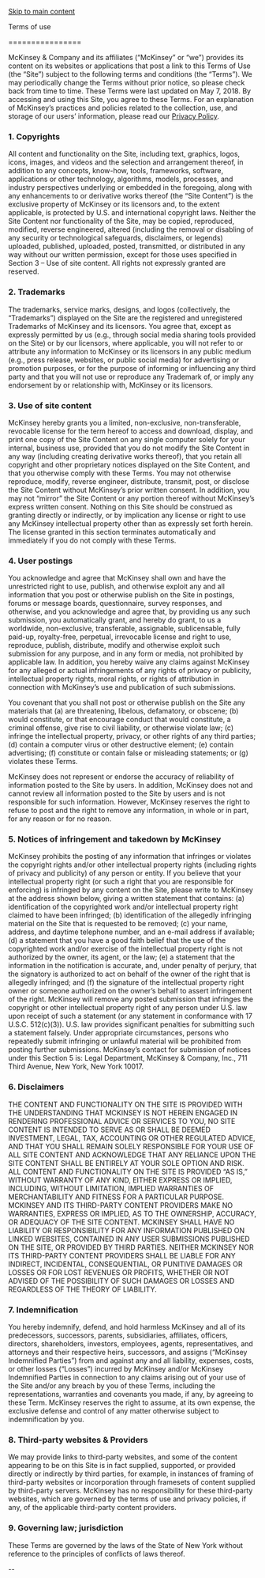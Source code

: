[Skip to main content](#skipToMain)

Terms of use


================

McKinsey & Company and its affiliates (“McKinsey” or “we”) provides its content on its websites or applications that post a link to this Terms of Use (the “Site”) subject to the following terms and conditions (the “Terms”). We may periodically change the Terms without prior notice, so please check back from time to time. These Terms were last updated on May 7, 2018. By accessing and using this Site, you agree to these Terms. For an explanation of McKinsey’s practices and policies related to the collection, use, and storage of our users’ information, please read our [Privacy Policy](https://www.mckinsey.com/privacy-policy).

### 1\. Copyrights

All content and functionality on the Site, including text, graphics, logos, icons, images, and videos and the selection and arrangement thereof, in addition to any concepts, know-how, tools, frameworks, software, applications or other technology, algorithms, models, processes, and industry perspectives underlying or embedded in the foregoing, along with any enhancements to or derivative works thereof (the “Site Content”) is the exclusive property of McKinsey or its licensors and, to the extent applicable, is protected by U.S. and international copyright laws. Neither the Site Content nor functionality of the Site, may be copied, reproduced, modified, reverse engineered, altered (including the removal or disabling of any security or technological safeguards, disclaimers, or legends) uploaded, published, uploaded, posted, transmitted, or distributed in any way without our written permission, except for those uses specified in Section 3 – Use of site content. All rights not expressly granted are reserved.

### 2\. Trademarks

The trademarks, service marks, designs, and logos (collectively, the “Trademarks”) displayed on the Site are the registered and unregistered Trademarks of McKinsey and its licensors. You agree that, except as expressly permitted by us (e.g., through social media sharing tools provided on the Site) or by our licensors, where applicable, you will not refer to or attribute any information to McKinsey or its licensors in any public medium (e.g., press release, websites, or public social media) for advertising or promotion purposes, or for the purpose of informing or influencing any third party and that you will not use or reproduce any Trademark of, or imply any endorsement by or relationship with, McKinsey or its licensors.

### 3\. Use of site content

McKinsey hereby grants you a limited, non-exclusive, non-transferable, revocable license for the term hereof to access and download, display, and print one copy of the Site Content on any single computer solely for your internal, business use, provided that you do not modify the Site Content in any way (including creating derivative works thereof), that you retain all copyright and other proprietary notices displayed on the Site Content, and that you otherwise comply with these Terms. You may not otherwise reproduce, modify, reverse engineer, distribute, transmit, post, or disclose the Site Content without McKinsey’s prior written consent. In addition, you may not “mirror” the Site Content or any portion thereof without McKinsey’s express written consent. Nothing on this Site should be construed as granting directly or indirectly, or by implication any license or right to use any McKinsey intellectual property other than as expressly set forth herein. The license granted in this section terminates automatically and immediately if you do not comply with these Terms.

### 4\. User postings

You acknowledge and agree that McKinsey shall own and have the unrestricted right to use, publish, and otherwise exploit any and all information that you post or otherwise publish on the Site in postings, forums or message boards, questionnaire, survey responses, and otherwise, and you acknowledge and agree that, by providing us any such submission, you automatically grant, and hereby do grant, to us a worldwide, non-exclusive, transferable, assignable, sublicensable, fully paid-up, royalty-free, perpetual, irrevocable license and right to use, reproduce, publish, distribute, modify and otherwise exploit such submission for any purpose, and in any form or media, not prohibited by applicable law. In addition, you hereby waive any claims against McKinsey for any alleged or actual infringements of any rights of privacy or publicity, intellectual property rights, moral rights, or rights of attribution in connection with McKinsey’s use and publication of such submissions.

You covenant that you shall not post or otherwise publish on the Site any materials that (a) are threatening, libelous, defamatory, or obscene; (b) would constitute, or that encourage conduct that would constitute, a criminal offense, give rise to civil liability, or otherwise violate law; (c) infringe the intellectual property, privacy, or other rights of any third parties; (d) contain a computer virus or other destructive element; (e) contain advertising; (f) constitute or contain false or misleading statements; or (g) violates these Terms.

McKinsey does not represent or endorse the accuracy of reliability of information posted to the Site by users. In addition, McKinsey does not and cannot review all information posted to the Site by users and is not responsible for such information. However, McKinsey reserves the right to refuse to post and the right to remove any information, in whole or in part, for any reason or for no reason.

### 5\. Notices of infringement and takedown by McKinsey

McKinsey prohibits the posting of any information that infringes or violates the copyright rights and/or other intellectual property rights (including rights of privacy and publicity) of any person or entity. If you believe that your intellectual property right (or such a right that you are responsible for enforcing) is infringed by any content on the Site, please write to McKinsey at the address shown below, giving a written statement that contains: (a) identification of the copyrighted work and/or intellectual property right claimed to have been infringed; (b) identification of the allegedly infringing material on the Site that is requested to be removed; (c) your name, address, and daytime telephone number, and an e-mail address if available; (d) a statement that you have a good faith belief that the use of the copyrighted work and/or exercise of the intellectual property right is not authorized by the owner, its agent, or the law; (e) a statement that the information in the notification is accurate, and, under penalty of perjury, that the signatory is authorized to act on behalf of the owner of the right that is allegedly infringed; and (f) the signature of the intellectual property right owner or someone authorized on the owner’s behalf to assert infringement of the right. McKinsey will remove any posted submission that infringes the copyright or other intellectual property right of any person under U.S. law upon receipt of such a statement (or any statement in conformance with 17 U.S.C. 512(c)(3)). U.S. law provides significant penalties for submitting such a statement falsely. Under appropriate circumstances, persons who repeatedly submit infringing or unlawful material will be prohibited from posting further submissions. McKinsey’s contact for submission of notices under this Section 5 is: Legal Department, McKinsey & Company, Inc., 711 Third Avenue, New York, New York 10017.

### 6\. Disclaimers

THE CONTENT AND FUNCTIONALITY ON THE SITE IS PROVIDED WITH THE UNDERSTANDING THAT MCKINSEY IS NOT HEREIN ENGAGED IN RENDERING PROFESSIONAL ADVICE OR SERVICES TO YOU, NO SITE CONTENT IS INTENDED TO SERVE AS OR SHALL BE DEEMED INVESTMENT, LEGAL, TAX, ACCOUNTING OR OTHER REGULATED ADVICE, AND THAT YOU SHALL REMAIN SOLELY RESPONSIBLE FOR YOUR USE OF ALL SITE CONTENT AND ACKNOWLEDGE THAT ANY RELIANCE UPON THE SITE CONTENT SHALL BE ENTIRELY AT YOUR SOLE OPTION AND RISK. ALL CONTENT AND FUNCTIONALITY ON THE SITE IS PROVIDED “AS IS,” WITHOUT WARRANTY OF ANY KIND, EITHER EXPRESS OR IMPLIED, INCLUDING, WITHOUT LIMITATION, IMPLIED WARRANTIES OF MERCHANTABILITY AND FITNESS FOR A PARTICULAR PURPOSE. MCKINSEY AND ITS THIRD-PARTY CONTENT PROVIDERS MAKE NO WARRANTIES, EXPRESS OR IMPLIED, AS TO THE OWNERSHIP, ACCURACY, OR ADEQUACY OF THE SITE CONTENT. MCKINSEY SHALL HAVE NO LIABILITY OR RESPONSIBILITY FOR ANY INFORMATION PUBLISHED ON LINKED WEBSITES, CONTAINED IN ANY USER SUBMISSIONS PUBLISHED ON THE SITE, OR PROVIDED BY THIRD PARTIES. NEITHER MCKINSEY NOR ITS THIRD-PARTY CONTENT PROVIDERS SHALL BE LIABLE FOR ANY INDIRECT, INCIDENTAL, CONSEQUENTIAL, OR PUNITIVE DAMAGES OR LOSSES OR FOR LOST REVENUES OR PROFITS, WHETHER OR NOT ADVISED OF THE POSSIBILITY OF SUCH DAMAGES OR LOSSES AND REGARDLESS OF THE THEORY OF LIABILITY.

### 7\. Indemnification

You hereby indemnify, defend, and hold harmless McKinsey and all of its predecessors, successors, parents, subsidiaries, affiliates, officers, directors, shareholders, investors, employees, agents, representatives, and attorneys and their respective heirs, successors, and assigns (“McKinsey Indemnified Parties”) from and against any and all liability, expenses, costs, or other losses (“Losses”) incurred by McKinsey and/or McKinsey Indemnified Parties in connection to any claims arising out of your use of the Site and/or any breach by you of these Terms, including the representations, warranties and covenants you made, if any, by agreeing to these Term. McKinsey reserves the right to assume, at its own expense, the exclusive defense and control of any matter otherwise subject to indemnification by you.

### 8\. Third-party websites & Providers

We may provide links to third-party websites, and some of the content appearing to be on this Site is in fact supplied, supported, or provided directly or indirectly by third parties, for example, in instances of framing of third-party websites or incorporation through framesets of content supplied by third-party servers. McKinsey has no responsibility for these third-party websites, which are governed by the terms of use and privacy policies, if any, of the applicable third-party content providers.

### 9\. Governing law; jurisdiction

These Terms are governed by the laws of the State of New York without reference to the principles of conflicts of laws thereof.

--